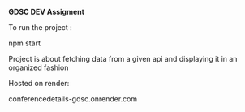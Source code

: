 **GDSC DEV Assigment**

To run the project :
  
  npm start

Project is about fetching data from a given api and displaying it in an organized fashion


Hosted on render:

conferencedetails-gdsc.onrender.com
